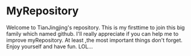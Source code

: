 # MyRepository
Welcome to TianJingjing's repository.
This is my firsttime to join this big family which named github.
I'll really appreciate if you can help me to improve myRepository.
At least ,the most important things don't forget.
Enjoy yourself and have fun.
LOL...
